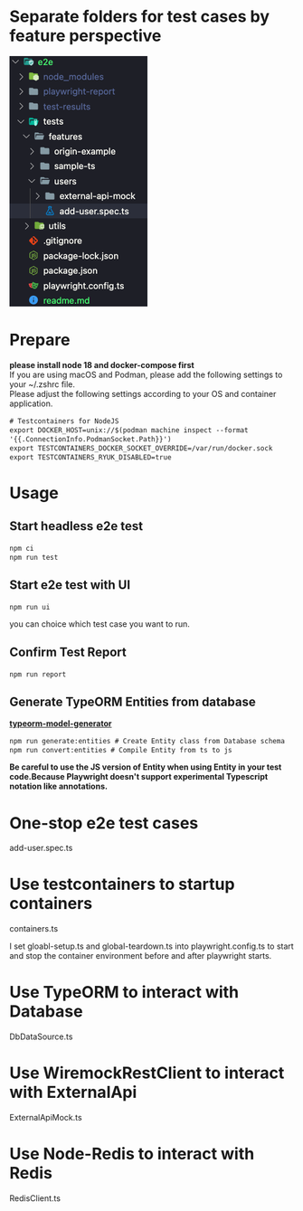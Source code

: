 # Separate folders for test cases by feature perspective
![](asset/readme.md_2023-09-06-11-42-31.png)

# Prepare
**please install node 18 and docker-compose first**  
If you are using macOS and Podman, please add the following settings to your ~/.zshrc file.  
Please adjust the following settings according to your OS and container application.
```
# Testcontainers for NodeJS
export DOCKER_HOST=unix://$(podman machine inspect --format '{{.ConnectionInfo.PodmanSocket.Path}}')
export TESTCONTAINERS_DOCKER_SOCKET_OVERRIDE=/var/run/docker.sock
export TESTCONTAINERS_RYUK_DISABLED=true
```

# Usage
## Start headless e2e test
```
npm ci
npm run test
```

## Start e2e test with UI
```
npm run ui
```
you can choice which test case you want to run.

## Confirm Test Report
```
npm run report
```

## Generate TypeORM Entities from database
**[typeorm-model-generator](https://www.npmjs.com/package/typeorm-model-generator)**
```
npm run generate:entities # Create Entity class from Database schema
npm run convert:entities # Compile Entity from ts to js
```
**Be careful to use the JS version of Entity when using Entity in your test code.Because Playwright doesn't support experimental Typescript notation like annotations.**

# One-stop e2e test cases
add-user.spec.ts

# Use testcontainers to startup containers
containers.ts

I set gloabl-setup.ts and global-teardown.ts into 
playwright.config.ts to start and stop the container environment before and after playwright starts.

# Use TypeORM to interact with Database
DbDataSource.ts

# Use WiremockRestClient to interact with ExternalApi
ExternalApiMock.ts

# Use Node-Redis to interact with Redis
RedisClient.ts